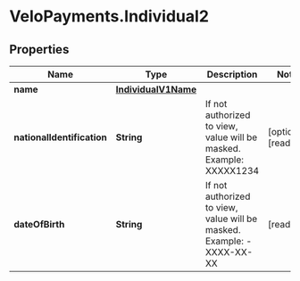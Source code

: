 # VeloPayments.Individual2

## Properties

Name | Type | Description | Notes
------------ | ------------- | ------------- | -------------
**name** | [**IndividualV1Name**](IndividualV1Name.md) |  | 
**nationalIdentification** | **String** | If not authorized to view, value will be masked. Example: XXXXX1234 | [optional] [readonly] 
**dateOfBirth** | **String** | If not authorized to view, value will be masked. Example: - XXXX-XX-XX | [readonly] 


